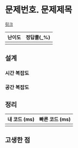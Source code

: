 # 문제번호. 문제제목

[링크](www)

| 난이도 | 정답률(\_%) |
| :----: | :---------: |
|        |             |

## 설계

### 시간 복잡도

### 공간 복잡도

## 정리

| 내 코드 (ms) | 빠른 코드 (ms) |
| :----------: | :------------: |
|              |                |

## 고생한 점
